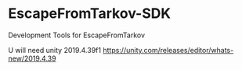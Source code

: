 # EscapeFromTarkov-SDK
Development Tools for EscapeFromTarkov

U will need unity 2019.4.39f1
https://unity.com/releases/editor/whats-new/2019.4.39

